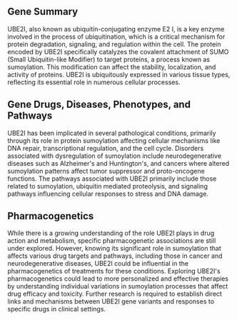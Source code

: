 ## Gene Summary
UBE2I, also known as ubiquitin-conjugating enzyme E2 I, is a key enzyme involved in the process of ubiquitination, which is a critical mechanism for protein degradation, signaling, and regulation within the cell. The protein encoded by UBE2I specifically catalyzes the covalent attachment of SUMO (Small Ubiquitin-like Modifier) to target proteins, a process known as sumoylation. This modification can affect the stability, localization, and activity of proteins. UBE2I is ubiquitously expressed in various tissue types, reflecting its essential role in numerous cellular processes.

## Gene Drugs, Diseases, Phenotypes, and Pathways
UBE2I has been implicated in several pathological conditions, primarily through its role in protein sumoylation affecting cellular mechanisms like DNA repair, transcriptional regulation, and the cell cycle. Disorders associated with dysregulation of sumoylation include neurodegenerative diseases such as Alzheimer's and Huntington's, and cancers where altered sumoylation patterns affect tumor suppressor and proto-oncogene functions. The pathways associated with UBE2I primarily include those related to sumoylation, ubiquitin mediated proteolysis, and signaling pathways influencing cellular responses to stress and DNA damage.

## Pharmacogenetics
While there is a growing understanding of the role UBE2I plays in drug action and metabolism, specific pharmacogenetic associations are still under explored. However, knowing its significant role in sumoylation that affects various drug targets and pathways, including those in cancer and neurodegenerative diseases, UBE2I could be influential in the pharmacogenetics of treatments for these conditions. Exploring UBE2I's pharmacogenetics could lead to more personalized and effective therapies by understanding individual variations in sumoylation processes that affect drug efficacy and toxicity. Further research is required to establish direct links and mechanisms between UBE2I gene variants and responses to specific drugs in clinical settings.